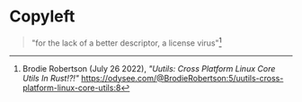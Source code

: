 # Copyleft

> "for the lack of a better descriptor, a license virus"[^license-virus]

[^license-virus]: Brodie Robertson (July 26 2022), *"Uutils: Cross Platform Linux Core Utils In Rust!?!"* <https://odysee.com/@BrodieRobertson:5/uutils-cross-platform-linux-core-utils:8>
